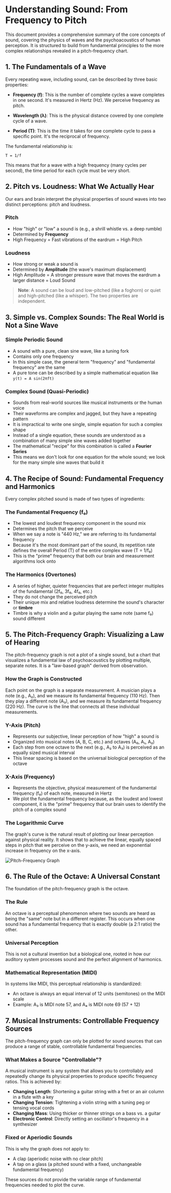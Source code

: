 # Understanding Sound: From Frequency to Pitch

This document provides a comprehensive summary of the core concepts of sound, covering the physics of waves and the psychoacoustics of human perception. It is structured to build from fundamental principles to the more complex relationships revealed in a pitch-frequency chart.

## 1. The Fundamentals of a Wave

Every repeating wave, including sound, can be described by three basic properties:

- **Frequency (f)**: This is the number of complete cycles a wave completes in one second. It's measured in Hertz (Hz). We perceive frequency as pitch.

- **Wavelength (λ)**: This is the physical distance covered by one complete cycle of a wave.

- **Period (T)**: This is the time it takes for one complete cycle to pass a specific point. It's the reciprocal of frequency.

The fundamental relationship is:

```
T = 1/f
```

This means that for a wave with a high frequency (many cycles per second), the time period for each cycle must be very short.

## 2. Pitch vs. Loudness: What We Actually Hear

Our ears and brain interpret the physical properties of sound waves into two distinct perceptions: pitch and loudness.

### Pitch
- How "high" or "low" a sound is (e.g., a shrill whistle vs. a deep rumble)
- Determined by **Frequency**
- High Frequency = Fast vibrations of the eardrum = High Pitch

### Loudness
- How strong or weak a sound is
- Determined by **Amplitude** (the wave's maximum displacement)
- High Amplitude = A stronger pressure wave that moves the eardrum a larger distance = Loud Sound

> **Note**: A sound can be loud and low-pitched (like a foghorn) or quiet and high-pitched (like a whisper). The two properties are independent.

## 3. Simple vs. Complex Sounds: The Real World is Not a Sine Wave

### Simple Periodic Sound
- A sound with a pure, clean sine wave, like a tuning fork
- Contains only one frequency
- In this simple case, the general term "frequency" and "fundamental frequency" are the same
- A pure tone can be described by a simple mathematical equation like `y(t) = A sin(2πft)`

### Complex Sound (Quasi-Periodic)
- Sounds from real-world sources like musical instruments or the human voice
- Their waveforms are complex and jagged, but they have a repeating pattern
- It is impractical to write one single, simple equation for such a complex shape
- Instead of a single equation, these sounds are understood as a combination of many simple sine waves added together
- The mathematical "recipe" for this combination is called a **Fourier Series**
- This means we don't look for one equation for the whole sound; we look for the many simple sine waves that build it

## 4. The Recipe of Sound: Fundamental Frequency and Harmonics

Every complex pitched sound is made of two types of ingredients:

### The Fundamental Frequency (f₀)
- The lowest and loudest frequency component in the sound mix
- Determines the pitch that we perceive
- When we say a note is "440 Hz," we are referring to its fundamental frequency
- Because it's the most dominant part of the sound, its repetition rate defines the overall Period (T) of the entire complex wave (T = 1/f₀)
- This is the "prime" frequency that both our brain and measurement algorithms lock onto

### The Harmonics (Overtones)
- A series of higher, quieter frequencies that are perfect integer multiples of the fundamental (2f₀, 3f₀, 4f₀, etc.)
- They do not change the perceived pitch
- Their unique mix and relative loudness determine the sound's character or **timbre**
- Timbre is why a violin and a guitar playing the same note (same f₀) sound different

## 5. The Pitch-Frequency Graph: Visualizing a Law of Hearing

The pitch-frequency graph is not a plot of a single sound, but a chart that visualizes a fundamental law of psychoacoustics by plotting multiple, separate notes. It is a "law-based graph" derived from observation.

### How the Graph is Constructed
Each point on the graph is a separate measurement. A musician plays a note (e.g., A₂), and we measure its fundamental frequency (110 Hz). Then they play a different note (A₃), and we measure its fundamental frequency (220 Hz). The curve is the line that connects all these individual measurements.

### Y-Axis (Pitch)
- Represents our subjective, linear perception of how "high" a sound is
- Organized into musical notes (A, B, C, etc.) and octaves (A₀, A₁, A₂)
- Each step from one octave to the next (e.g., A₂ to A₃) is perceived as an equally sized musical interval
- This linear spacing is based on the universal biological perception of the octave

### X-Axis (Frequency)
- Represents the objective, physical measurement of the fundamental frequency (f₀) of each note, measured in Hertz
- We plot the fundamental frequency because, as the loudest and lowest component, it is the "prime" frequency that our brain uses to identify the pitch of a complex sound

### The Logarithmic Curve
The graph's curve is the natural result of plotting our linear perception against physical reality. It shows that to achieve the linear, equally spaced steps in pitch that we perceive on the y-axis, we need an exponential increase in frequency on the x-axis.

![Pitch-Frequency Graph](assets/pitchFreqGraphOctave.png)

## 6. The Rule of the Octave: A Universal Constant

The foundation of the pitch-frequency graph is the octave.

### The Rule
An octave is a perceptual phenomenon where two sounds are heard as being the "same" note but in a different register. This occurs when one sound has a fundamental frequency that is exactly double (a 2:1 ratio) the other.

### Universal Perception
This is not a cultural invention but a biological one, rooted in how our auditory system processes sound and the perfect alignment of harmonics.

### Mathematical Representation (MIDI)
In systems like MIDI, this perceptual relationship is standardized:
- An octave is always an equal interval of 12 units (semitones) on the MIDI scale
- Example: A₃ is MIDI note 57, and A₄ is MIDI note 69 (57 + 12)

## 7. Musical Instruments: Controllable Frequency Sources

The pitch-frequency graph can only be plotted for sound sources that can produce a range of stable, controllable fundamental frequencies.

### What Makes a Source "Controllable"?
A musical instrument is any system that allows you to controllably and repeatedly change its physical properties to produce specific frequency ratios. This is achieved by:

- **Changing Length**: Shortening a guitar string with a fret or an air column in a flute with a key
- **Changing Tension**: Tightening a violin string with a tuning peg or tensing vocal cords
- **Changing Mass**: Using thicker or thinner strings on a bass vs. a guitar
- **Electronic Control**: Directly setting an oscillator's frequency in a synthesizer

### Fixed or Aperiodic Sounds
This is why the graph does not apply to:
- A clap (aperiodic noise with no clear pitch)
- A tap on a glass (a pitched sound with a fixed, unchangeable fundamental frequency)

These sources do not provide the variable range of fundamental frequencies needed to plot the curve.